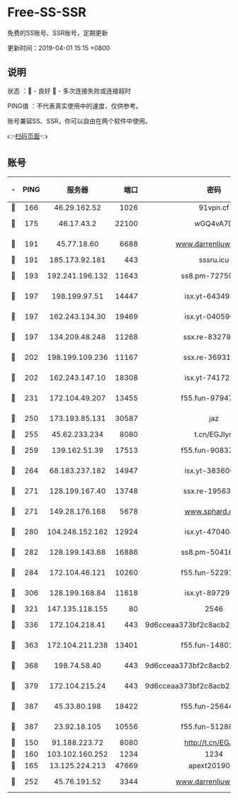 # Free-SS-SSR

免费的SS账号、SSR账号，定期更新

更新时间：2019-04-01 15:15 +0800

## 说明

状态     ：🙂 - 良好 🙁 - 多次连接失败或连接超时

PING值   ：不代表真实使用中的速度，仅供参考。

账号兼容SS、SSR，你可以自由在两个软件中使用。

👉[扫码页面](https://liesauer.github.io/Free-SS-SSR/)👈

## 账号

|-|PING|服务器|端口|密码|加密方式|区域|
|:----:|:----:|:-----:|-----:|:----:|:----:|:----:|
|🙂|166|46.29.162.52|1026|91vpn.cf|rc4-md5|RU|
|🙂|175|46.17.43.2|22100|wGQ4vA7D|aes-256-gcm|RU|
|🙂|191|45.77.18.60|6688|www.darrenliuwei.com|aes-256-cfb|JP|
|🙂|191|185.173.92.181|443|sssru.icu|rc4-md5|RU|
|🙂|193|192.241.196.132|11643|ss8.pm-72759398|aes-256-cfb|US|
|🙂|197|198.199.97.51|14447|isx.yt-64349334|aes-256-cfb|US|
|🙂|197|162.243.134.30|19469|isx.yt-04059009|aes-256-cfb|US|
|🙂|197|134.209.48.248|11268|ssx.re-83279244|aes-256-cfb|US|
|🙂|202|198.199.109.236|11167|ssx.re-36931734|aes-256-cfb|US|
|🙂|202|162.243.147.10|18308|isx.yt-74172244|aes-256-cfb|US|
|🙂|231|172.104.49.207|13455|f55.fun-97947555|aes-256-cfb|SG|
|🙂|250|173.193.85.131|30587|jaz|aes-256-cfb|US|
|🙂|255|45.62.233.234|8080|t.cn/EGJIyrl|rc4-md5|CA|
|🙂|259|139.162.51.39|17513|f55.fun-90837350|aes-256-cfb|SG|
|🙂|264|68.183.237.182|14947|isx.yt-38360032|aes-256-cfb|SG|
|🙂|271|128.199.167.40|13748|ssx.re-19563702|aes-256-cfb|SG|
|🙂|271|149.28.176.168|5678|www.sphard.com|aes-256-cfb|SG|
|🙂|280|104.248.152.162|12924|isx.yt-47040451|aes-256-cfb|SG|
|🙂|282|128.199.143.68|16886|ss8.pm-50416761|aes-256-cfb|SG|
|🙂|284|172.104.46.121|10260|f55.fun-52291486|aes-256-cfb|SG|
|🙂|306|128.199.168.84|11618|isx.yt-89729169|aes-256-cfb|SG|
|🙂|321|147.135.118.155|80|2546|chacha20|US|
|🙂|336|172.104.218.41|443|9d6cceaa373bf2c8acb22e60b6a58be6|aes-256-cfb|US|
|🙂|363|172.104.211.238|13401|f55.fun-14801280|aes-256-cfb|US|
|🙂|368|198.74.58.40|443|9d6cceaa373bf2c8acb22e60b6a58be6|aes-256-cfb|US|
|🙂|379|172.104.215.24|443|9d6cceaa373bf2c8acb22e60b6a58be6|aes-256-cfb|US|
|🙂|387|45.33.80.198|18422|f55.fun-25644172|aes-256-cfb|US|
|🙂|387|23.92.18.105|10556|f55.fun-51288574|aes-256-cfb|US|
|🙂|150|91.188.223.72|8080|http://t.cn/EGJIyrl|rc4-md5|RU|
|🙂|160|103.102.160.252|1234|1234|rc4-md5|JP|
|🙂|165|13.125.224.213|47669|apext2019001|chacha20|KR|
|🙂|252|45.76.191.52|3344|www.darrenliuwei.com|aes-256-cfb|AU|
